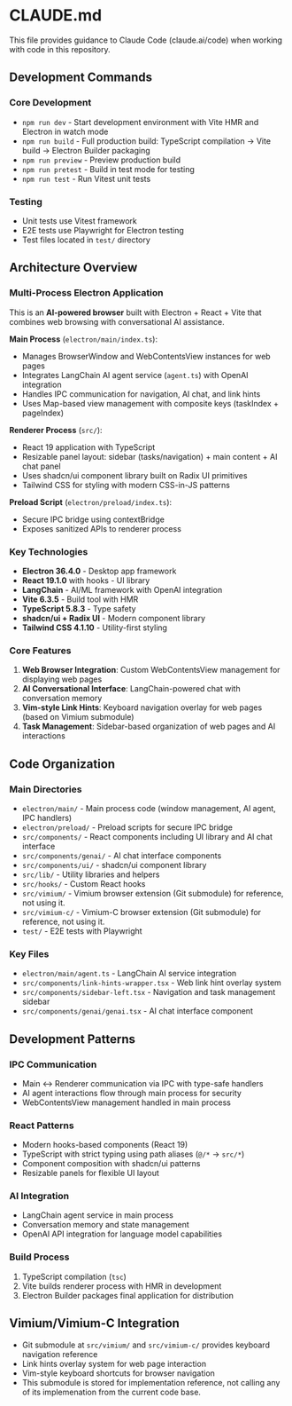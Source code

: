 # CLAUDE.md

This file provides guidance to Claude Code (claude.ai/code) when working with code in this repository.

## Development Commands

### Core Development

- `npm run dev` - Start development environment with Vite HMR and Electron in watch mode
- `npm run build` - Full production build: TypeScript compilation → Vite build → Electron Builder packaging
- `npm run preview` - Preview production build
- `npm run pretest` - Build in test mode for testing
- `npm run test` - Run Vitest unit tests

### Testing

- Unit tests use Vitest framework
- E2E tests use Playwright for Electron testing
- Test files located in `test/` directory

## Architecture Overview

### Multi-Process Electron Application

This is an **AI-powered browser** built with Electron + React + Vite that combines web browsing with conversational AI assistance.

**Main Process** (`electron/main/index.ts`):

- Manages BrowserWindow and WebContentsView instances for web pages
- Integrates LangChain AI agent service (`agent.ts`) with OpenAI integration
- Handles IPC communication for navigation, AI chat, and link hints
- Uses Map-based view management with composite keys (taskIndex + pageIndex)

**Renderer Process** (`src/`):

- React 19 application with TypeScript
- Resizable panel layout: sidebar (tasks/navigation) + main content + AI chat panel
- Uses shadcn/ui component library built on Radix UI primitives
- Tailwind CSS for styling with modern CSS-in-JS patterns

**Preload Script** (`electron/preload/index.ts`):

- Secure IPC bridge using contextBridge
- Exposes sanitized APIs to renderer process

### Key Technologies

- **Electron 36.4.0** - Desktop app framework
- **React 19.1.0** with hooks - UI library
- **LangChain** - AI/ML framework with OpenAI integration
- **Vite 6.3.5** - Build tool with HMR
- **TypeScript 5.8.3** - Type safety
- **shadcn/ui + Radix UI** - Modern component library
- **Tailwind CSS 4.1.10** - Utility-first styling

### Core Features

1. **Web Browser Integration**: Custom WebContentsView management for displaying web pages
2. **AI Conversational Interface**: LangChain-powered chat with conversation memory
3. **Vim-style Link Hints**: Keyboard navigation overlay for web pages (based on Vimium submodule)
4. **Task Management**: Sidebar-based organization of web pages and AI interactions

## Code Organization

### Main Directories

- `electron/main/` - Main process code (window management, AI agent, IPC handlers)
- `electron/preload/` - Preload scripts for secure IPC bridge
- `src/components/` - React components including UI library and AI chat interface
- `src/components/genai/` - AI chat interface components
- `src/components/ui/` - shadcn/ui component library
- `src/lib/` - Utility libraries and helpers
- `src/hooks/` - Custom React hooks
- `src/vimium/` - Vimium browser extension (Git submodule) for reference, not using it.
- `src/vimium-c/` - Vimium-C browser extension (Git submodule) for reference, not using it.
- `test/` - E2E tests with Playwright

### Key Files

- `electron/main/agent.ts` - LangChain AI service integration
- `src/components/link-hints-wrapper.tsx` - Web link hint overlay system
- `src/components/sidebar-left.tsx` - Navigation and task management sidebar
- `src/components/genai/genai.tsx` - AI chat interface component

## Development Patterns

### IPC Communication

- Main ↔ Renderer communication via IPC with type-safe handlers
- AI agent interactions flow through main process for security
- WebContentsView management handled in main process

### React Patterns

- Modern hooks-based components (React 19)
- TypeScript with strict typing using path aliases (`@/*` → `src/*`)
- Component composition with shadcn/ui patterns
- Resizable panels for flexible UI layout

### AI Integration

- LangChain agent service in main process
- Conversation memory and state management
- OpenAI API integration for language model capabilities

### Build Process

1. TypeScript compilation (`tsc`)
2. Vite builds renderer process with HMR in development
3. Electron Builder packages final application for distribution

## Vimium/Vimium-C Integration

- Git submodule at `src/vimium/` and `src/vimium-c/` provides keyboard navigation reference
- Link hints overlay system for web page interaction
- Vim-style keyboard shortcuts for browser navigation
- This submodule is stored for implementation reference, not calling any of its implemenation from the current code base.
